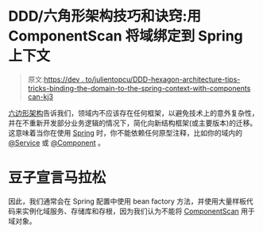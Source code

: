 # DDD/六角形架构技巧和诀窍:用 ComponentScan 将域绑定到 Spring 上下文

> 原文:[https://dev . to/julientopcu/DDD-hexagon-architecture-tips-tricks-binding-the-domain-to-the-spring-context-with-components can-kj3](https://dev.to/julientopcu/ddd-hexagonal-architecture-tips-tricks-binding-the-domain-to-the-spring-context-with-componentscan-kj3)

[六边形架构](https://dev.to/julientopcu/hexagonal-architecture-decoupling-your-technical-code-from-your-business-logic-hexarch-2o89-temp-slug-2516502)告诉我们，领域内不应该存在任何框架，以避免技术上的意外复杂性，并在不重新开发部分业务逻辑的情况下，简化向新结构框架(或主要版本)的迁移。这意味着当你在使用 [Spring](https://spring.io/) 时，你不能依赖任何原型注释，比如你的域内的 [@Service](https://docs.spring.io/spring/docs/current/javadoc-api/org/springframework/stereotype/Service.html) 或 [@Component](https://docs.spring.io/spring/docs/current/javadoc-api/index.html?org/springframework/stereotype/Component.html) 。

# [](#beans-declaration-marathon)豆子宣言马拉松

因此，我们通常会在 Spring 配置中使用 bean factory 方法，并使用大量样板代码来实例化域服务、存储库和存根，因为我们认为不能将 [ComponentScan](https://www.baeldung.com/spring-component-scanning) 用于域对象。
